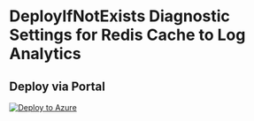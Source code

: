 # DeployIfNotExists Diagnostic Settings for Redis Cache to Log Analytics


## Deploy via Portal

[![Deploy to Azure](http://azuredeploy.net/deploybutton.png)](https://portal.azure.com/#blade/Microsoft_Azure_Policy/CreatePolicyDefinitionBlade/uri/https%3A%2F%2Fraw.githubusercontent.com%2Fsixtencyber%2FAzure-Policies%2Fmain%2FLog_Analytics%2F_Deploy_Based_On_Resource_Tag%2Fredis-cache-to-loganalytics%2Fdeploy-diagnostic-settings-redis-cache-to-loganalytics-bytag.json)

